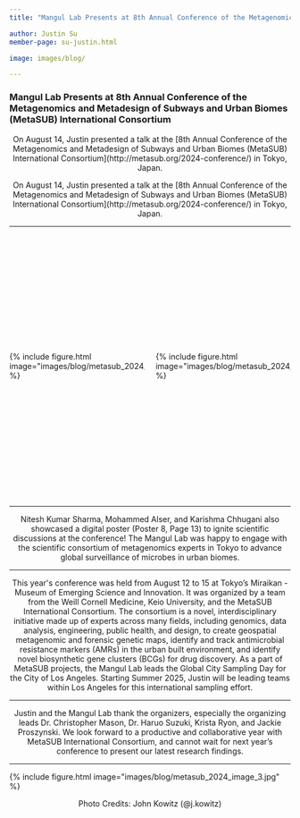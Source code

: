 ```yaml
---
title: "Mangul Lab Presents at 8th Annual Conference of the Metagenomics and Metadesign of Subways and Urban Biomes (MetaSUB) International Consortium"

author: Justin Su
member-page: su-justin.html

image: images/blog/

---
```

### Mangul Lab Presents at 8th Annual Conference of the Metagenomics and Metadesign of Subways and Urban Biomes (MetaSUB) International Consortium

<style>
.centered {
  text-align: center;
}
</style>

<p class="centered">
On August 14, Justin presented a talk at the [8th Annual Conference of the Metagenomics and Metadesign of Subways and Urban Biomes (MetaSUB) International Consortium](http://metasub.org/2024-conference/) in Tokyo, Japan.
</p>

<p style="text-align: center;">
On August 14, Justin presented a talk at the [8th Annual Conference of the Metagenomics and 
Metadesign of Subways and Urban Biomes (MetaSUB) International Consortium](http://metasub.org/2024-conference/) in Tokyo, Japan. 
</p>

---

<div style="display: flex; justify-content: center; align-items: center; gap: 20px; margin: 100px 0;">
  <div style="height: 300px; width: auto; display: flex; align-items: center; overflow: hidden;">
    {% include figure.html image="images/blog/metasub_2024_image_1.png" %}
  </div>
  <div style="height: 300px; width: auto; display: flex; align-items: center; overflow: hidden;">
    {% include figure.html image="images/blog/metasub_2024_image_2.jpg" %}
  </div>
</div>

---





<p style="text-align: center;">
Nitesh Kumar Sharma, Mohammed Alser, and Karishma Chhugani also showcased a digital poster (Poster 8, Page 13) to ignite 
scientific discussions at the conference! The Mangul Lab was happy to engage with the scientific consortium of 
metagenomics experts in Tokyo to advance global surveillance of microbes in urban biomes. 
</p>

---

<p style="text-align: center;">
This year's conference was held from August 12 to 15 at Tokyo’s Miraikan - Museum of Emerging Science and Innovation. 
It was organized by a team from the Weill Cornell Medicine, Keio University, and the MetaSUB International Consortium. 
The consortium is a novel, interdisciplinary initiative made up of experts across many fields, including genomics, 
data analysis, engineering, public health, and design, to create geospatial metagenomic and forensic genetic maps, 
identify and track antimicrobial resistance markers (AMRs) in the urban built environment, and identify novel biosynthetic 
gene clusters (BCGs) for drug discovery. As a part of MetaSUB projects, the Mangul Lab leads the Global City Sampling 
Day for the City of Los Angeles. Starting Summer 2025, Justin will be leading teams within Los Angeles for this 
international sampling effort. 
</p>

---

<p style="text-align: center;">
Justin and the Mangul Lab thank the organizers, especially the organizing leads Dr. Christopher Mason, 
Dr. Haruo Suzuki, Krista Ryon, and Jackie Proszynski. We look forward to a productive and collaborative 
year with MetaSUB International Consortium, and cannot wait for next year’s conference to present our latest research findings. 
</p>

---

{% include figure.html image="images/blog/metasub_2024_image_3.jpg" %}

<p style="text-align: center;">
Photo Credits: John Kowitz (@j.kowitz)
</p>





